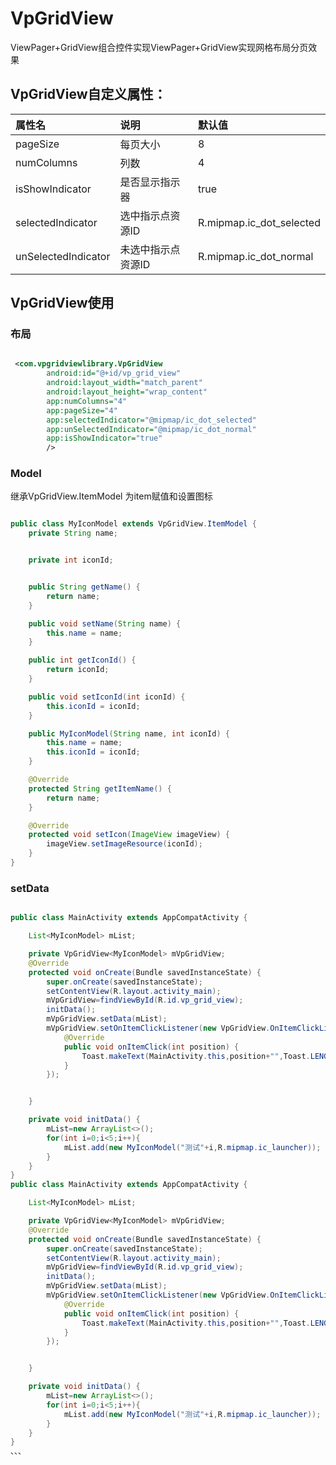 # VpGridView
ViewPager+GridView组合控件实现ViewPager+GridView实现网格布局分页效果

## VpGridView自定义属性：
属性名 | 说明 | 默认值
:----------- | :----------- | :-----------
pageSize                | 每页大小               | 8
numColumns              | 列数                   | 4
isShowIndicator         | 是否显示指示器          | true
selectedIndicator       | 选中指示点资源ID        | R.mipmap.ic_dot_selected
unSelectedIndicator     | 未选中指示点资源ID      | R.mipmap.ic_dot_normal

## VpGridView使用
### 布局

```xml

 <com.vpgridviewlibrary.VpGridView
        android:id="@+id/vp_grid_view"
        android:layout_width="match_parent"
        android:layout_height="wrap_content"
        app:numColumns="4"
        app:pageSize="4"
        app:selectedIndicator="@mipmap/ic_dot_selected"
        app:unSelectedIndicator="@mipmap/ic_dot_normal"
        app:isShowIndicator="true"
        />

```
### Model
继承VpGridView.ItemModel 为item赋值和设置图标

```java

public class MyIconModel extends VpGridView.ItemModel {
    private String name;


    private int iconId;


    public String getName() {
        return name;
    }

    public void setName(String name) {
        this.name = name;
    }

    public int getIconId() {
        return iconId;
    }

    public void setIconId(int iconId) {
        this.iconId = iconId;
    }

    public MyIconModel(String name, int iconId) {
        this.name = name;
        this.iconId = iconId;
    }

    @Override
    protected String getItemName() {
        return name;
    }

    @Override
    protected void setIcon(ImageView imageView) {
        imageView.setImageResource(iconId);
    }
}

```

### setData

```java

public class MainActivity extends AppCompatActivity {

    List<MyIconModel> mList;

    private VpGridView<MyIconModel> mVpGridView;
    @Override
    protected void onCreate(Bundle savedInstanceState) {
        super.onCreate(savedInstanceState);
        setContentView(R.layout.activity_main);
        mVpGridView=findViewById(R.id.vp_grid_view);
        initData();
        mVpGridView.setData(mList);
        mVpGridView.setOnItemClickListener(new VpGridView.OnItemClickListener() {
            @Override
            public void onItemClick(int position) {
                Toast.makeText(MainActivity.this,position+"",Toast.LENGTH_SHORT).show();
            }
        });


    }

    private void initData() {
        mList=new ArrayList<>();
        for(int i=0;i<5;i++){
            mList.add(new MyIconModel("测试"+i,R.mipmap.ic_launcher));
        }
    }
}
public class MainActivity extends AppCompatActivity {

    List<MyIconModel> mList;

    private VpGridView<MyIconModel> mVpGridView;
    @Override
    protected void onCreate(Bundle savedInstanceState) {
        super.onCreate(savedInstanceState);
        setContentView(R.layout.activity_main);
        mVpGridView=findViewById(R.id.vp_grid_view);
        initData();
        mVpGridView.setData(mList);
        mVpGridView.setOnItemClickListener(new VpGridView.OnItemClickListener() {
            @Override
            public void onItemClick(int position) {
                Toast.makeText(MainActivity.this,position+"",Toast.LENGTH_SHORT).show();
            }
        });


    }

    private void initData() {
        mList=new ArrayList<>();
        for(int i=0;i<5;i++){
            mList.add(new MyIconModel("测试"+i,R.mipmap.ic_launcher));
        }
    }
}
、、、


